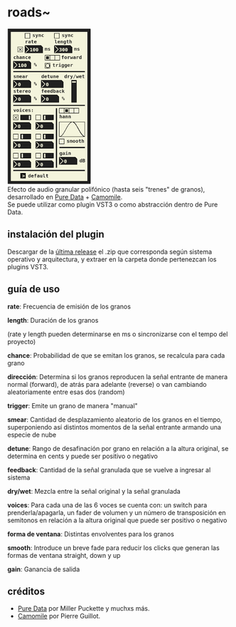 # roads~
![img](https://raw.githubusercontent.com/martindylan/martindylan.github.io/master/static/media/roads.2fd9a094e152cde14122.png)  
Efecto de audio granular polifónico (hasta seis "trenes" de granos), desarrollado en [Pure Data](https://github.com/pure-data/pure-data) + [Camomile](https://github.com/pierreguillot/Camomile).  
Se puede utilizar como plugin VST3 o como abstracción dentro de Pure Data.

## instalación del plugin
Descargar de la [última release](https://github.com/martindylan/roads/releases/latest) el .zip que corresponda según sistema operativo y arquitectura, y extraer en la carpeta donde pertenezcan los plugins VST3.

## guía de uso
**rate**: Frecuencia de emisión de los granos

**length**: Duración de los granos

(rate y length pueden determinarse en ms o sincronizarse con el tempo del proyecto)

**chance**: Probabilidad de que se emitan los granos, se recalcula para cada grano

**dirección**: Determina si los granos reproducen la señal entrante de manera normal (forward), de atrás para adelante (reverse) o van cambiando aleatoriamente entre esas dos (random)

**trigger**: Emite un grano de manera "manual"

**smear**: Cantidad de desplazamiento aleatorio de los granos en el tiempo, superponiendo así distintos momentos de la señal entrante armando una especie de nube

**detune**: Rango de desafinación por grano en relación a la altura original, se determina en cents y puede ser positivo o negativo

**feedback**: Cantidad de la señal granulada que se vuelve a ingresar al sistema

**dry/wet**: Mezcla entre la señal original y la señal granulada

**voices**: Para cada una de las 6 voces se cuenta con: un switch para prenderla/apagarla, un fader de volumen y un número de transposición en semitonos en relación a la altura original que puede ser positivo o negativo

**forma de ventana**: Distintas envolventes para los granos

**smooth**: Introduce un breve fade para reducir los clicks que generan las formas de ventana straight, down y up

**gain**: Ganancia de salida

## créditos
- [Pure Data](https://github.com/pure-data/pure-data) por Miller Puckette y muchxs más.
- [Camomile](https://github.com/pierreguillot/Camomile) por Pierre Guillot.
